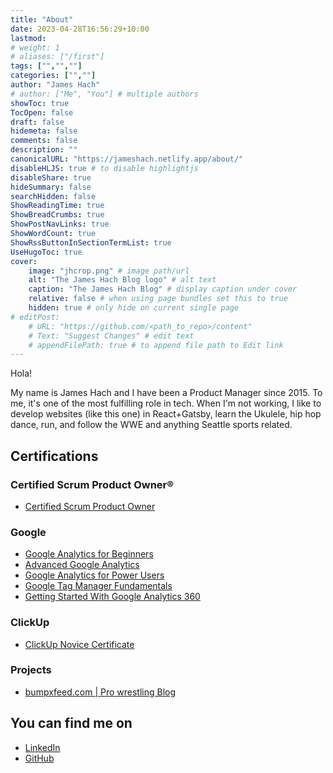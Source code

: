 ```yaml
---
title: "About"
date: 2023-04-28T16:56:29+10:00
lastmod:
# weight: 1
# aliases: ["/first"]
tags: ["","",""]
categories: ["",""]
author: "James Hach"
# author: ["Me", "You"] # multiple authors
showToc: true
TocOpen: false
draft: false
hidemeta: false
comments: false
description: ""
canonicalURL: "https://jameshach.netlify.app/about/"
disableHLJS: true # to disable highlightjs
disableShare: true
hideSummary: false
searchHidden: false
ShowReadingTime: true
ShowBreadCrumbs: true
ShowPostNavLinks: true
ShowWordCount: true
ShowRssButtonInSectionTermList: true
UseHugoToc: true
cover:
    image: "jhcrop.png" # image path/url
    alt: "The James Hach Blog logo" # alt text
    caption: "The James Hach Blog" # display caption under cover
    relative: false # when using page bundles set this to true
    hidden: true # only hide on current single page
# editPost:
    # URL: "https://github.com/<path_to_repo>/content"
    # Text: "Suggest Changes" # edit text
    # appendFilePath: true # to append file path to Edit link
---
```


Hola!

My name is James Hach and I have been a Product Manager since 2015. To me, it's one of the most fulfilling role in tech. When I'm not working, I like to develop websites (like this one) in React+Gatsby, learn the Ukulele, hip hop dance, run, and follow the WWE and anything Seattle sports related.

## Certifications
### Certified Scrum Product Owner®
- [Certified Scrum Product Owner](https://bcert.me/sjoqoenoy)
### Google
- [Google Analytics for Beginners](https://analytics.google.com/analytics/academy/certificate/xKMmpSbUS8ywKWlC9WIacQ)
- [Advanced Google Analytics](https://analytics.google.com/analytics/academy/certificate/-69EFr-HTIiidgKibcrMAw)
- [Google Analytics for Power Users](https://analytics.google.com/analytics/academy/certificate/srwy5vnJQL2NsvIPzBk9FQ)
- [Google Tag Manager Fundamentals](https://analytics.google.com/analytics/academy/certificate/N4R10Pf6TPmeD5fFJfZUKw)
- [Getting Started With Google Analytics 360](https://analytics.google.com/analytics/academy/certificate/J6C6BhdkRT20Tp80RyMibw)

### ClickUp
- [ClickUp Novice Certificate](https://verify.skilljar.com/c/hibe2b4cz848)

### Projects
- [bumpxfeed.com | Pro wrestling Blog](https://bumpxfeed.com)

## You can find me on
- [LinkedIn](https://www.linkedin.com/in/jameshach)
- [GitHub](https://github.com/jhach)
